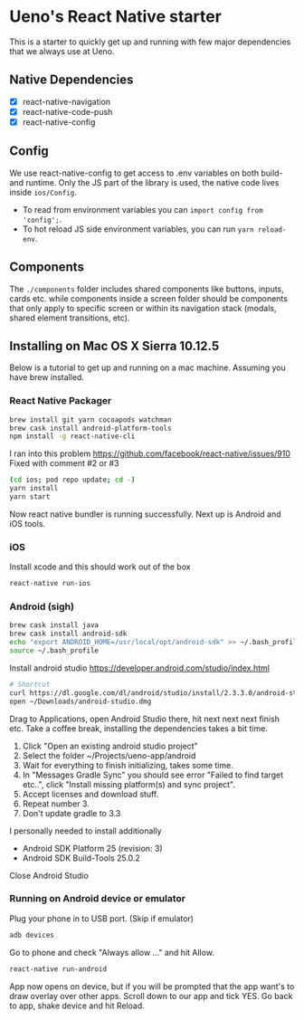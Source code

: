 # Ueno's React Native starter

This is a starter to quickly get up and running with few major dependencies that we always use at Ueno.

## Native Dependencies
 - [x] react-native-navigation
 - [x] react-native-code-push
 - [x] react-native-config

## Config

We use react-native-config to get access to .env variables on both build- and runtime.
Only the JS part of the library is used, the native code lives inside `ios/Config`.

- To read from environment variables you can `import config from 'config';`.
- To hot reload JS side environment variables, you can run `yarn reload-env`.

## Components

The `./components` folder includes shared components like buttons, inputs, cards etc. while
components inside a screen folder should be components that only apply to specific screen
or within its navigation stack (modals, shared element transitions, etc).

## Installing on Mac OS X Sierra 10.12.5

Below is a tutorial to get up and running on a mac machine. Assuming you have brew installed.

### React Native Packager

```bash
brew install git yarn cocoapods watchman
brew cask install android-platform-tools
npm install -g react-native-cli
```

I ran into this problem https://github.com/facebook/react-native/issues/910
Fixed with comment #2 or #3

```bash
(cd ios; pod repo update; cd -)
yarn install
yarn start
```

Now react native bundler is running successfully.
Next up is Android and iOS tools.

### iOS

Install xcode and this should work out of the box

```bash
react-native run-ios
```


### Android (sigh)

```bash
brew cask install java
brew cask install android-sdk
echo "export ANDROID_HOME=/usr/local/opt/android-sdk" >> ~/.bash_profile
source ~/.bash_profile
```

Install android studio https://developer.android.com/studio/index.html

```bash
# Shortcut
curl https://dl.google.com/dl/android/studio/install/2.3.3.0/android-studio-ide-162.4069837-mac.dmg > ~/Downloads/android-studio.dmg
open ~/Downloads/android-studio.dmg
```

Drag to Applications, open Android Studio there, hit next next next finish etc.
Take a coffee break, installing the dependencies takes a bit time.

1. Click "Open an existing android studio project"
2. Select the folder ~/Projects/ueno-app/android
3. Wait for everything to finish initializing, takes some time.
4. In "Messages Gradle Sync" you should see error "Failed to find target etc..", click "Install missing platform(s) and sync project".
5. Accept licenses and download stuff.
6. Repeat number 3.
7. Don't update gradle to 3.3

I personally needed to install additionally
 - Android SDK Platform 25 (revision: 3)
 - Android SDK Build-Tools 25.0.2

Close Android Studio

### Running on Android device or emulator

Plug your phone in to USB port. (Skip if emulator)

```bash
adb devices
```

Go to phone and check "Always allow ..." and hit Allow.

```bash
react-native run-android
```

App now opens on device, but if you will be prompted that the app want's to  draw overlay over other apps. Scroll down to our app and tick YES.
Go back to app, shake device and hit Reload.
